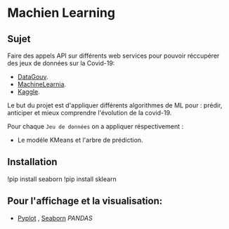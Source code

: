 # Machien Learning

## Sujet
Faire des appels API sur différents web services pour pouvoir réccupérer des jeux de données sur la Covid-19:
- [DataGouv](https://www.data.gouv.fr/fr/datasets/r/5c4e1452-3850-4b59-b11c-3dd51d7fb8b5).
- [MachineLearnia](https://raw.githubusercontent.com/MachineLearnia/Python-Machine-Learning/master/Dataset/dataset.csv).
- [Kaggle](https://www.kaggle.com/search?q=covid).

Le but du projet est d'appliquer différents algorithmes de ML pour : prédir, anticiper et mieux comprendre l'évolution de la covid-19.

Pour chaque `Jeu de données` on a appliquer réspectivement :
- Le modéle KMeans et l'arbre de prédiction.


## Installation
!pip install seaborn
!pip install sklearn


## Pour l'affichage et la visualisation:
- [Pyplot](https://pandas.pydata.org/pandas-docs/stable/user_guide/visualization.html) , [Seaborn](https://seaborn.pydata.org/introduction.html) *PANDAS*
